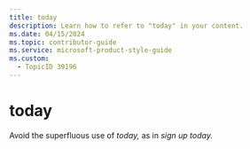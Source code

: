 ```yaml
---
title: today
description: Learn how to refer to "today" in your content.
ms.date: 04/15/2024
ms.topic: contributor-guide
ms.service: microsoft-product-style-guide
ms.custom:
  - TopicID 39196
---
```



# today

Avoid the superfluous use of *today,* as in *sign up today.*

